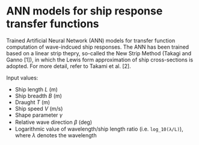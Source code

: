 # ANN models for ship response transfer functions
Trained Artificial Neural Network (ANN) models for transfer function computation of wave-indcued ship responses.
The ANN has been trained based on a linear strip thepry, so-called the New Strip Method (Takagi and Ganno [1]), in which the Lewis form approximation of ship cross-sections is adopted.
For more detail, refer to Takami et al. [2].

Input values:
- Ship length $L$ (m)
- Ship breadth $B$ (m)
- Draught $T$ (m)
- Ship speed $V$ (m/s)
- Shape parameter $\gamma$
- Relative wave direction $\beta$ (deg)　
- Logarithmic value of wavelength/ship length ratio (i.e. `log_10(λ/L)`), where $\lambda$ denotes the wavelength
